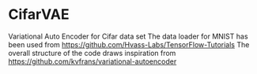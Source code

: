# CifarVAE
Variational Auto Encoder for Cifar data set
The data loader for MNIST has been used from https://github.com/Hvass-Labs/TensorFlow-Tutorials 
The overall structure of the code draws inspiration from https://github.com/kvfrans/variational-autoencoder
